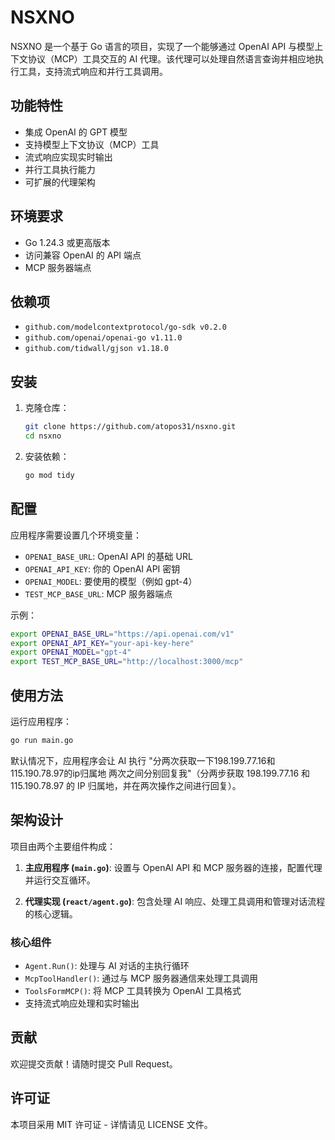 # NSXNO

NSXNO 是一个基于 Go 语言的项目，实现了一个能够通过 OpenAI API 与模型上下文协议（MCP）工具交互的 AI 代理。该代理可以处理自然语言查询并相应地执行工具，支持流式响应和并行工具调用。

## 功能特性

- 集成 OpenAI 的 GPT 模型
- 支持模型上下文协议（MCP）工具
- 流式响应实现实时输出
- 并行工具执行能力
- 可扩展的代理架构

## 环境要求

- Go 1.24.3 或更高版本
- 访问兼容 OpenAI 的 API 端点
- MCP 服务器端点

## 依赖项

- `github.com/modelcontextprotocol/go-sdk v0.2.0`
- `github.com/openai/openai-go v1.11.0`
- `github.com/tidwall/gjson v1.18.0`

## 安装

1. 克隆仓库：
   ```bash
   git clone https://github.com/atopos31/nsxno.git
   cd nsxno
   ```

2. 安装依赖：
   ```bash
   go mod tidy
   ```

## 配置

应用程序需要设置几个环境变量：

- `OPENAI_BASE_URL`: OpenAI API 的基础 URL
- `OPENAI_API_KEY`: 你的 OpenAI API 密钥
- `OPENAI_MODEL`: 要使用的模型（例如 gpt-4）
- `TEST_MCP_BASE_URL`: MCP 服务器端点

示例：
```bash
export OPENAI_BASE_URL="https://api.openai.com/v1"
export OPENAI_API_KEY="your-api-key-here"
export OPENAI_MODEL="gpt-4"
export TEST_MCP_BASE_URL="http://localhost:3000/mcp"
```

## 使用方法

运行应用程序：

```bash
go run main.go
```

默认情况下，应用程序会让 AI 执行 "分两次获取一下198.199.77.16和115.190.78.97的ip归属地 两次之间分别回复我"（分两步获取 198.199.77.16 和 115.190.78.97 的 IP 归属地，并在两次操作之间进行回复）。

## 架构设计

项目由两个主要组件构成：

1. **主应用程序 (`main.go`)**: 设置与 OpenAI API 和 MCP 服务器的连接，配置代理并运行交互循环。

2. **代理实现 (`react/agent.go`)**: 包含处理 AI 响应、处理工具调用和管理对话流程的核心逻辑。

### 核心组件

- `Agent.Run()`: 处理与 AI 对话的主执行循环
- `McpToolHandler()`: 通过与 MCP 服务器通信来处理工具调用
- `ToolsFormMCP()`: 将 MCP 工具转换为 OpenAI 工具格式
- 支持流式响应处理和实时输出

## 贡献

欢迎提交贡献！请随时提交 Pull Request。

## 许可证

本项目采用 MIT 许可证 - 详情请见 LICENSE 文件。